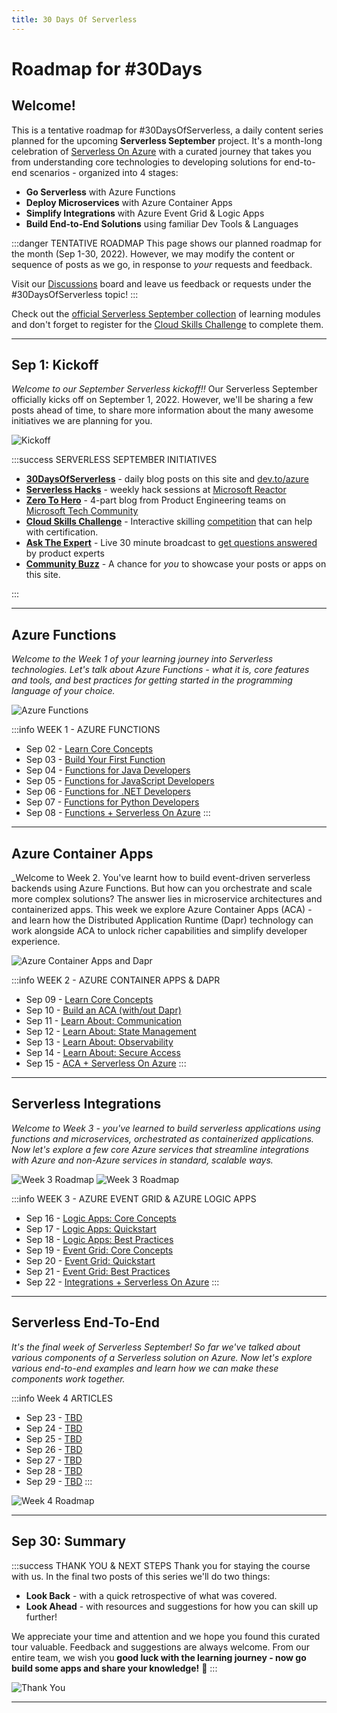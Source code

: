 ```yaml
---
title: 30 Days Of Serverless
---
```


# Roadmap for #30Days


## Welcome! 

This is a tentative roadmap for #30DaysOfServerless, a daily content series planned for the upcoming **Serverless September** project. It's a month-long celebration of [Serverless On Azure](https://azure.microsoft.com/en-us/solutions/serverless/?WT.mc_id=javascript-74010-ninarasi) with a curated journey that takes you from understanding core technologies to developing solutions for end-to-end scenarios - organized into 4 stages:

 * **Go Serverless** with Azure Functions
 * **Deploy Microservices** with Azure Container Apps
 * **Simplify Integrations** with Azure Event Grid & Logic Apps
 * **Build End-to-End Solutions** using familiar Dev Tools & Languages


:::danger TENTATIVE ROADMAP
This page shows our planned roadmap for the month (Sep 1-30, 2022). However, we may modify the content or sequence of posts as we go, in response to _your_ requests and feedback. 

Visit our [Discussions](https://github.com/Azure/Cloud-Native/discussions) board and leave us feedback or requests under the #30DaysOfServerless topic!
::: 

Check out the 
[official Serverless September collection](https://docs.microsoft.com/en-us/users/leannturpin-6614/collections/kjqpsnzg4opdo2?WT.mc_id=javascript-74010-ninarasi) of learning modules and don't forget to register for the [Cloud Skills Challenge](https://docs.microsoft.com/en-us/learn/challenges?id=b950cd7a-d456-46ab-81ba-3bd1ad86dc1c&WT.mc_id=javascript-74010-ninarasi) to complete them.


---

## Sep 1: Kickoff 

_Welcome to our September Serverless kickoff!!_ Our Serverless September officially kicks off on September 1, 2022. However, we'll be sharing a few posts ahead of time, to share more information about the many awesome initiatives we are planning for you.

![Kickoff](../../../static/img/banners/post-kickoff.png)

:::success SERVERLESS SEPTEMBER INITIATIVES
 * [**30DaysOfServerless**](/serverless-september/30DaysOfServerless) - daily blog posts on this site and [dev.to/azure](https://dev.to/azure)
 * [**Serverless Hacks**](/serverless-september/ServerlessHacks) - weekly hack sessions at [Microsoft Reactor](https://developer.microsoft.com/en-us/reactor/?WT.mc_id=javascript-74010-ninarasi)
 * [**Zero To Hero**](/serverless-september/ZeroToHero) - 4-part blog from Product Engineering teams on [Microsoft Tech Community](https://techcommunity.microsoft.com/t5/apps-on-azure-blog/bg-p/AppsonAzureBlog?WT.mc_id=javascript-74010-ninarasi)
 * [**Cloud Skills Challenge**](/serverless-september/CloudSkills) - Interactive skilling [competition](https://docs.microsoft.com/en-us/learn/challenges?id=b950cd7a-d456-46ab-81ba-3bd1ad86dc1c&WT.mc_id=javascript-74010-ninarasi) that can help with certification.
 * [**Ask The Expert**](/serverless-september/AskTheExpert) - Live 30 minute broadcast to [get questions answered](https://docs.microsoft.com/en-us/shows/ask-the-expert/?WT.mc_id=javascript-74010-ninarasi) by product experts 
 * [**Community Buzz**](/serverless-september/CommunityBuzz) - A chance for *you* to showcase your posts or apps on this site.
 
:::


---

## Azure Functions

_Welcome to the Week 1 of your learning journey into Serverless technologies. Let's talk about Azure Functions - what it is, core features and tools, and best practices for getting started in the programming language of your choice._

![Azure Functions](../../../static/img/banners/functions.png)

:::info WEEK 1 - AZURE FUNCTIONS
 * Sep 02 - [Learn Core Concepts](blog/)
 * Sep 03 - [Build Your First Function](blog/)
 * Sep 04 - [Functions for Java Developers](blog/)
 * Sep 05 - [Functions for JavaScript Developers](blog/)
 * Sep 06 - [Functions for .NET Developers](blog/)
 *  Sep 07 - [Functions for Python Developers](blog/)
 * Sep 08 - [Functions + Serverless On Azure](blog/)
:::

---

## Azure Container Apps

_Welcome to Week 2. You've learnt how to build event-driven serverless backends using Azure Functions. But how can you orchestrate and scale more complex solutions? The answer lies in microservice architectures and containerized apps. This week we explore Azure Container Apps (ACA) - and learn how the Distributed Application Runtime (Dapr) technology can work alongside ACA to unlock richer capabilities and simplify developer experience.

![Azure Container Apps and Dapr](../../../static/img/banners/container-apps.png)

:::info WEEK 2 - AZURE CONTAINER APPS & DAPR
 *  Sep 09 - [Learn Core Concepts](blog/)
 *  Sep 10 - [Build an ACA (with/out Dapr)](blog/)
 *  Sep 11 - [Learn About: Communication](blog/)
 *  Sep 12 - [Learn About: State Management](blog/)
 *  Sep 13 - [Learn About: Observability](blog/)
 *  Sep 14 - [Learn About: Secure Access](blog/)
 *  Sep 15 - [ACA + Serverless On Azure](blog/)
:::

---

## Serverless Integrations

_Welcome to Week 3 - you've learned to build serverless applications using functions and microservices, orchestrated as containerized applications. Now let's explore a few core Azure services that streamline integrations with Azure and non-Azure services in standard, scalable ways._


![Week 3 Roadmap](../../../static/img/banners/event-grid.png)
![Week 3 Roadmap](../../../static/img/banners/logic-apps.png)

:::info WEEK 3 - AZURE EVENT GRID & AZURE LOGIC APPS
 *  Sep 16 - [Logic Apps: Core Concepts](blog/)
 *  Sep 17 - [Logic Apps: Quickstart](blog/)
 *  Sep 18 - [Logic Apps: Best Practices](blog/)
 *  Sep 19 - [Event Grid: Core Concepts](blog/)
 *  Sep 20 - [Event Grid: Quickstart](blog/)
 *  Sep 21 - [Event Grid: Best Practices](blog/)
 *  Sep 22 - [Integrations + Serverless On Azure](blog/)
:::

---

## Serverless End-To-End

_It's the final week of Serverless September! So far we've talked about various components of a Serverless solution on Azure. Now let's explore various end-to-end examples and learn how we can make these components work together._

:::info Week 4 ARTICLES
 *  Sep 23 -  [TBD](blog/)
 *  Sep 24 -  [TBD](blog/)
 *  Sep 25 -  [TBD](blog/)
 *  Sep 26 -  [TBD](blog/)
 *  Sep 27 -  [TBD](blog/)
 *  Sep 28 -  [TBD](blog/)
 *  Sep 29 -  [TBD](blog/)
:::

![Week 4 Roadmap](../../../static/img/banners/end-to-end.png)

---

## Sep 30: Summary

:::success THANK YOU & NEXT STEPS
Thank you for staying the course with us. In the final two posts of this series we'll do two things:
 * **Look Back** - with a quick retrospective of what was covered.
 * **Look Ahead** - with resources and suggestions for how you can skill up further!

We appreciate your time and attention and we hope you found this curated tour valuable. Feedback and suggestions are always welcome. From our entire team, we wish you **good luck with the learning journey - now go build some apps and share your knowledge!** 🎉
:::

![Thank You](../../../static/img/banners/empty.png)

---
